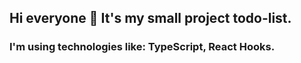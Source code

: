 ## Hi everyone :wave: It's my small project todo-list. 
### I'm using technologies like: TypeScript, React Hooks.